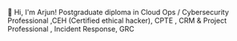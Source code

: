 👋 Hi, I'm Arjun!
Postgraduate diploma in Cloud Ops / Cybersecurity Professional ,CEH (Certified ethical hacker), CPTE  , CRM & Project Professional
, Incident Response, GRC


